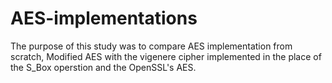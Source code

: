 # AES-implementations
The purpose of this study was to compare AES implementation from scratch, Modified AES with the vigenere cipher implemented in the place of the S_Box operstion and the OpenSSL's AES.
